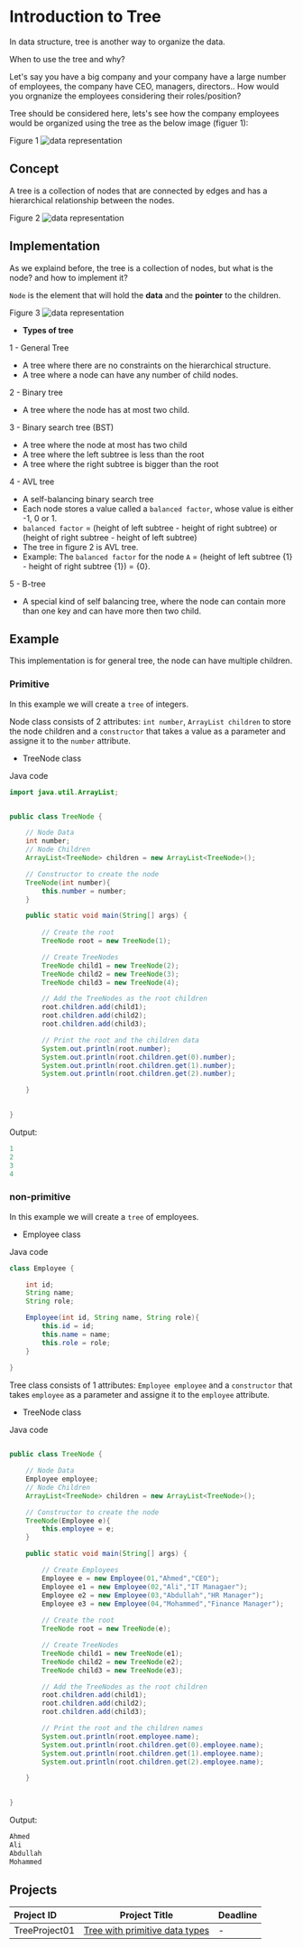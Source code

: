 # Introduction to Tree

In data structure, tree is another way to organize the data.

When to use the tree and why?

Let's say you have a big company and your company have a large number of employees, the company have CEO, managers, directors.. How would you orgnanize the employees considering their roles/position?

Tree should be considered here, lets's see how the company employees would be organized using the tree as the below image (figuer 1):

Figure 1
![data representation](./images/Company-employees-tree.jpg)



## Concept

A tree is a collection of nodes that are connected by edges and has a hierarchical relationship between the nodes.

Figure 2
![data representation](./images/Tree.jpg)


## Implementation
As we explaind before, the tree is a collection of nodes, but what is the node? and how to implement it?

`Node` is the element that will hold the **data** and the **pointer** to the children.


Figure 3
![data representation](./images/Node-element.jpg)


- **Types of tree**

1 - General Tree

- A tree where there are no constraints on the hierarchical structure.
- A tree where a node can have any number of child nodes.

2 - Binary tree

- A tree where the node has at most two child.

3 - Binary search tree (BST)

- A tree where the node at most has two child 
- A tree where the left subtree is less than the root
- A tree where the right subtree is bigger than the root

4 - AVL tree

- A self-balancing binary search tree
- Each node stores a value called a `balanced factor`, whose value is either -1, 0 or 1.
- `balanced factor` = (height of left subtree - height of right subtree) or (height of right subtree - height of left subtree)
- The tree in figure 2 is AVL tree.
- Example: The `balanced factor` for the node `A` = (height of left subtree {1} - height of right subtree {1}) = {0}.
  
5 - B-tree
- A special kind of self balancing tree, where the node can contain more than one key and can have more then two child.


## Example 
This implementation is for general tree, the node can have multiple children.

### Primitive 

In this example we will create a `tree` of integers.

Node class consists of 2 attributes: `int number`,  `ArrayList children` to store the node children and a `constructor` that takes a value as a parameter and assigne it to the `number` attribute.


- TreeNode class

Java code
```java
import java.util.ArrayList;


public class TreeNode {

    // Node Data
    int number;
    // Node Children
    ArrayList<TreeNode> children = new ArrayList<TreeNode>();

    // Constructor to create the node
    TreeNode(int number){
        this.number = number;
    }

    public static void main(String[] args) {
        
        // Create the root
        TreeNode root = new TreeNode(1);

        // Create TreeNodes
        TreeNode child1 = new TreeNode(2);
        TreeNode child2 = new TreeNode(3);
        TreeNode child3 = new TreeNode(4);

        // Add the TreeNodes as the root children
        root.children.add(child1);
        root.children.add(child2);
        root.children.add(child3);

        // Print the root and the children data
        System.out.println(root.number);
        System.out.println(root.children.get(0).number);
        System.out.println(root.children.get(1).number);
        System.out.println(root.children.get(2).number);

    }

    
}
```

Output:
```java
1
2
3
4
```



### non-primitive

In this example we will create a `tree` of employees.

- Employee class

Java code
```java
class Employee {

    int id;
    String name;
    String role;

    Employee(int id, String name, String role){
        this.id = id;
        this.name = name;
        this.role = role;
    }
  
}

```


Tree class consists of 1 attributes: `Employee employee` and a `constructor` that takes `employee` as a parameter and assigne it to the `employee` attribute.


- TreeNode class

Java code
```java

public class TreeNode {

    // Node Data
    Employee employee;
    // Node Children
    ArrayList<TreeNode> children = new ArrayList<TreeNode>();

    // Constructor to create the node
    TreeNode(Employee e){
        this.employee = e;
    }

    public static void main(String[] args) {

        // Create Employees
        Employee e = new Employee(01,"Ahmed","CEO");
        Employee e1 = new Employee(02,"Ali","IT Managaer");
        Employee e2 = new Employee(03,"Abdullah","HR Manager");
        Employee e3 = new Employee(04,"Mohammed","Finance Manager");
        
        // Create the root
        TreeNode root = new TreeNode(e);

        // Create TreeNodes
        TreeNode child1 = new TreeNode(e1);
        TreeNode child2 = new TreeNode(e2);
        TreeNode child3 = new TreeNode(e3);

        // Add the TreeNodes as the root children
        root.children.add(child1);
        root.children.add(child2);
        root.children.add(child3);

        // Print the root and the children names
        System.out.println(root.employee.name);
        System.out.println(root.children.get(0).employee.name);
        System.out.println(root.children.get(1).employee.name);
        System.out.println(root.children.get(2).employee.name);

    }

    
}

```

Output:
```java
Ahmed
Ali
Abdullah
Mohammed
```

## Projects

Project ID | Project Title | Deadline |
|:-----|:-----------:|:-------------|
|TreeProject01| [Tree with primitive data types](projects/introduction-to-tree/01-premetive-tree-creation/README.md) | - | 









